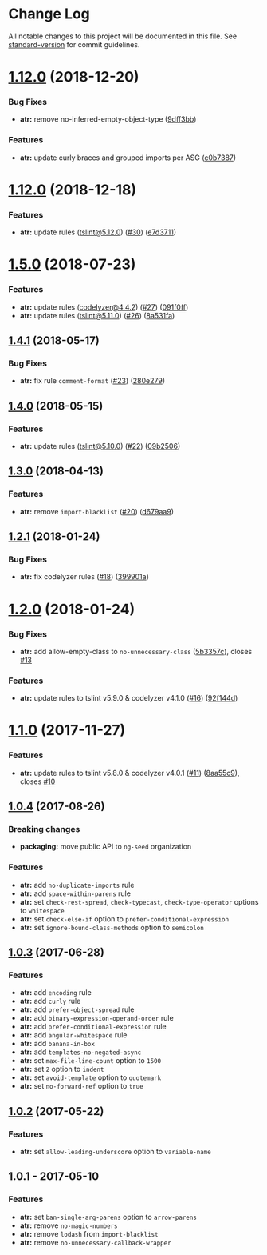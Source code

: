 # Change Log

All notable changes to this project will be documented in this file. See [standard-version](https://github.com/conventional-changelog/standard-version) for commit guidelines.

<a name="1.12.1"></a>
# [1.12.0](https://github.com/angular-tslint-rules/commit/compare/v1.12.0...v1.12.1) (2018-12-20)


### Bug Fixes

* **atr:** remove no-inferred-empty-object-type ([9dff3bb](https://github.com/ng-seed/angular-tslint-rules/commit/9dff3bb))


### Features

* **atr:** update curly braces and grouped imports per ASG ([c0b7387](https://github.com/ng-seed/angular-tslint-rules/commit/c0b7387))



<a name="1.12.0"></a>
# [1.12.0](https://github.com/ng-seed/angular-tslint-rules/compare/v1.5.0...v1.12.0) (2018-12-18)


### Features

* **atr:** update rules (tslint@5.12.0) ([#30](https://github.com/ng-seed/angular-tslint-rules/issues/30)) ([e7d3711](https://github.com/ng-seed/angular-tslint-rules/commit/e7d3711))



<a name="1.5.0"></a>
# [1.5.0](https://github.com/ng-seed/angular-tslint-rules/compare/v1.4.1...v1.5.0) (2018-07-23)


### Features

* **atr:** update rules (codelyzer@4.4.2) ([#27](https://github.com/ng-seed/angular-tslint-rules/issues/27)) ([091f0ff](https://github.com/ng-seed/angular-tslint-rules/commit/091f0ff))
* **atr:** update rules (tslint@5.11.0) ([#26](https://github.com/ng-seed/angular-tslint-rules/issues/26)) ([8a531fa](https://github.com/ng-seed/angular-tslint-rules/commit/8a531fa))



<a name="1.4.1"></a>
## [1.4.1](https://github.com/ng-seed/angular-tslint-rules/compare/v1.4.0...v1.4.1) (2018-05-17)


### Bug Fixes

* **atr:** fix rule `comment-format` ([#23](https://github.com/ng-seed/angular-tslint-rules/issues/23)) ([280e279](https://github.com/ng-seed/angular-tslint-rules/commit/280e279))



<a name="1.4.0"></a>
## [1.4.0](https://github.com/ng-seed/angular-tslint-rules/compare/v1.3.0...v1.4.0) (2018-05-15)


### Features

* **atr:** update rules (tslint@5.10.0) ([#22](https://github.com/ng-seed/angular-tslint-rules/issues/22)) ([09b2506](https://github.com/ng-seed/angular-tslint-rules/commit/09b2506))



<a name="1.3.0"></a>
## [1.3.0](https://github.com/ng-seed/angular-tslint-rules/compare/v1.2.1...v1.3.0) (2018-04-13)


### Features

* **atr:** remove `import-blacklist` ([#20](https://github.com/ng-seed/angular-tslint-rules/issues/20)) ([d679aa9](https://github.com/ng-seed/angular-tslint-rules/commit/d679aa9))



<a name="1.2.1"></a>
## [1.2.1](https://github.com/ng-seed/angular-tslint-rules/compare/v1.2.0...v1.2.1) (2018-01-24)


### Bug Fixes

* **atr:** fix codelyzer rules ([#18](https://github.com/ng-seed/angular-tslint-rules/issues/18)) ([399901a](https://github.com/ng-seed/angular-tslint-rules/commit/399901a))



<a name="1.2.0"></a>
# [1.2.0](https://github.com/ng-seed/angular-tslint-rules/compare/v1.1.0...v1.2.0) (2018-01-24)


### Bug Fixes

* **atr:** add allow-empty-class to `no-unnecessary-class` ([5b3357c](https://github.com/ng-seed/angular-tslint-rules/commit/5b3357c)), closes [#13](https://github.com/ng-seed/angular-tslint-rules/issues/13)


### Features

* **atr:** update rules to tslint v5.9.0 & codelyzer v4.1.0 ([#16](https://github.com/ng-seed/angular-tslint-rules/issues/16)) ([92f144d](https://github.com/ng-seed/angular-tslint-rules/commit/92f144d))



<a name="1.1.0"></a>
# [1.1.0](https://github.com/ng-seed/angular-tslint-rules/compare/v1.0.4...v1.1.0) (2017-11-27)


### Features
* **atr:** update rules to tslint v5.8.0 & codelyzer v4.0.1 ([#11](https://github.com/ng-seed/angular-tslint-rules/issues/11)) ([8aa55c9](https://github.com/ng-seed/angular-tslint-rules/commit/8aa55c9)), closes [#10](https://github.com/ng-seed/angular-tslint-rules/issues/10)



<a name="1.0.4"></a>
## [1.0.4](https://github.com/ng-seed/angular-tslint-rules/compare/v1.0.3...v1.0.4) (2017-08-26)


### Breaking changes
- **packaging:** move public API to `ng-seed` organization

### Features
- **atr:** add `no-duplicate-imports` rule
- **atr:** add `space-within-parens` rule
- **atr:** set `check-rest-spread`, `check-typecast`, `check-type-operator` options to `whitespace`
- **atr:** set `check-else-if` option to `prefer-conditional-expression`
- **atr:** set `ignore-bound-class-methods` option to `semicolon`



<a name="1.0.3"></a>
## [1.0.3](https://github.com/ng-seed/angular-tslint-rules/compare/v1.0.2...v1.0.3) (2017-06-28)


### Features
- **atr:** add `encoding` rule
- **atr:** add `curly` rule
- **atr:** add `prefer-object-spread` rule
- **atr:** add `binary-expression-operand-order` rule
- **atr:** add `prefer-conditional-expression` rule
- **atr:** add `angular-whitespace` rule
- **atr:** add `banana-in-box`
- **atr:** add `templates-no-negated-async`
- **atr:** set `max-file-line-count` option to `1500`
- **atr:** set `2` option to `indent`
- **atr:** set `avoid-template` option to `quotemark`
- **atr:** set `no-forward-ref` option to `true`



<a name="1.0.2"></a>
## [1.0.2](https://github.com/ng-seed/angular-tslint-rules/compare/v1.0.1...v1.0.2) (2017-05-22)


### Features
- **atr:** set `allow-leading-underscore` option to `variable-name`



<a name="1.0.1"></a>
## 1.0.1 - 2017-05-10


### Features
- **atr:** set `ban-single-arg-parens` option to `arrow-parens`
- **atr:** remove `no-magic-numbers`
- **atr:** remove `lodash` from `import-blacklist`
- **atr:** remove `no-unnecessary-callback-wrapper`
